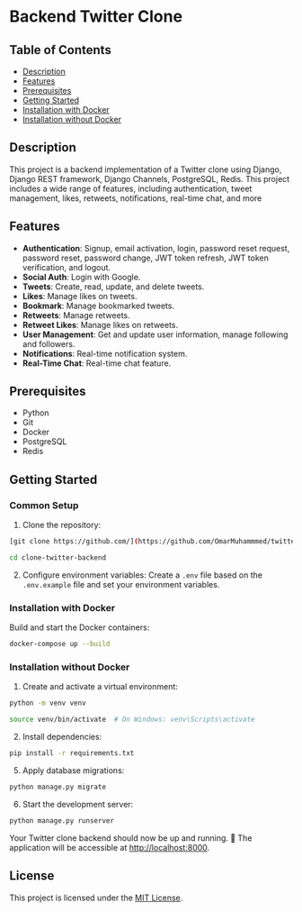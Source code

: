 # Backend Twitter Clone


## Table of Contents
- [Description](#description)
- [Features](#features)
- [Prerequisites](#prerequisites)
- [Getting Started](#getting-started)
- [Installation with Docker](#installation-with-docker)
- [Installation without Docker](#installation-without-docker)


## Description

This project is a backend implementation of a Twitter clone using Django, Django REST framework, Django Channels, PostgreSQL, Redis. This project includes a wide range of features, including authentication, tweet management, likes, retweets, notifications, real-time chat, and more


## Features

- **Authentication**: Signup, email activation, login, password reset request, password reset, password change, JWT token refresh, JWT token verification, and logout.
- **Social Auth**: Login with Google.
- **Tweets**: Create, read, update, and delete tweets.
- **Likes**: Manage likes on tweets.
- **Bookmark**: Manage bookmarked tweets.
- **Retweets**: Manage retweets.
- **Retweet Likes**: Manage likes on retweets.
- **User Management**: Get and update user information, manage following and followers.
- **Notifications**: Real-time notification system.
- **Real-Time Chat**: Real-time chat feature.


## Prerequisites

- Python
- Git
- Docker
- PostgreSQL
- Redis


## Getting Started

### Common Setup

1. Clone the repository:

```sh
[git clone https://github.com/](https://github.com/OmarMuhammmed/twitter-API-clone.git)
```
```sh
cd clone-twitter-backend
```

2. Configure environment variables: Create a `.env` file based on the `.env.example` file and set your environment variables.

### Installation with Docker

Build and start the Docker containers:

```bash
docker-compose up --build
```

### Installation without Docker

1. Create and activate a virtual environment:

```bash
python -m venv venv
```
```bash
source venv/bin/activate  # On Windows: venv\Scripts\activate
```

2. Install dependencies:

```bash
pip install -r requirements.txt
```
5. Apply database migrations:

```bash
python manage.py migrate
```

6. Start the development server:

```bash
python manage.py runserver
```

Your Twitter clone backend should now be up and running. 🎉
The application will be accessible at [http://localhost:8000](http://localhost:8000).


## License

This project is licensed under the [MIT License](LICENSE).
